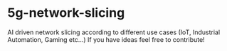 # 5g-network-slicing
AI driven network slicing according to different use cases (IoT, Industrial Automation, Gaming etc...)
If you have ideas feel free to contribute!
